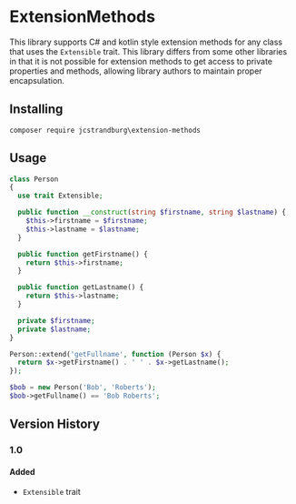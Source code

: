 # ExtensionMethods

This library supports C# and kotlin style extension methods for any class that uses the `Extensible` trait. This library differs from some other libraries in that it is not possible for extension methods to get access to private properties and methods, allowing library authors to maintain proper encapsulation.

## Installing

`composer require jcstrandburg\extension-methods`

## Usage

```php
class Person
{
  use trait Extensible;

  public function __construct(string $firstname, string $lastname) {
    $this->firstname = $firstname;
    $this->lastname = $lastname;
  }

  public function getFirstname() {
    return $this->firstname;
  }

  public function getLastname() {
    return $this->lastname;
  }

  private $firstname;
  private $lastname;
}

Person::extend('getFullname', function (Person $x) {
  return $x->getFirstname() . ' ' . $x->getLastname();
});

$bob = new Person('Bob', 'Roberts');
$bob->getFullname() == 'Bob Roberts';
```

## Version History

### 1.0

#### Added
* `Extensible` trait
